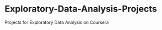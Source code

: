 Exploratory-Data-Analysis-Projects
==================================

Projects for Exploratory Data Analysis on Coursera
